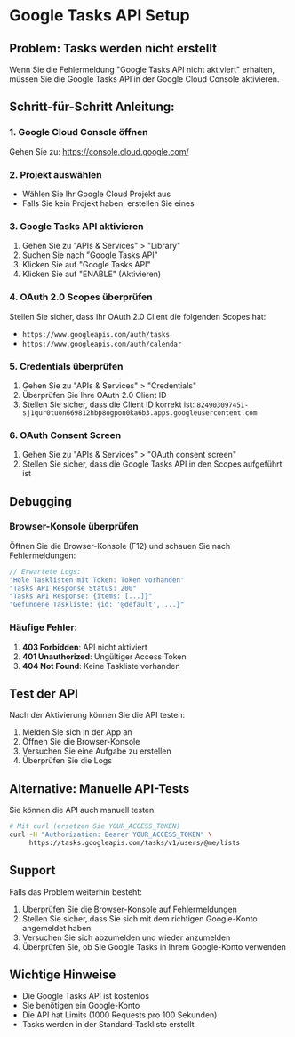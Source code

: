 # Google Tasks API Setup

## Problem: Tasks werden nicht erstellt

Wenn Sie die Fehlermeldung "Google Tasks API nicht aktiviert" erhalten, müssen Sie die Google Tasks API in der Google Cloud Console aktivieren.

## Schritt-für-Schritt Anleitung:

### 1. Google Cloud Console öffnen
Gehen Sie zu: https://console.cloud.google.com/

### 2. Projekt auswählen
- Wählen Sie Ihr Google Cloud Projekt aus
- Falls Sie kein Projekt haben, erstellen Sie eines

### 3. Google Tasks API aktivieren
1. Gehen Sie zu "APIs & Services" > "Library"
2. Suchen Sie nach "Google Tasks API"
3. Klicken Sie auf "Google Tasks API"
4. Klicken Sie auf "ENABLE" (Aktivieren)

### 4. OAuth 2.0 Scopes überprüfen
Stellen Sie sicher, dass Ihr OAuth 2.0 Client die folgenden Scopes hat:
- `https://www.googleapis.com/auth/tasks`
- `https://www.googleapis.com/auth/calendar`

### 5. Credentials überprüfen
1. Gehen Sie zu "APIs & Services" > "Credentials"
2. Überprüfen Sie Ihre OAuth 2.0 Client ID
3. Stellen Sie sicher, dass die Client ID korrekt ist: `824903097451-sj1qur0tuon669812hbp8ogpon0ka6b3.apps.googleusercontent.com`

### 6. OAuth Consent Screen
1. Gehen Sie zu "APIs & Services" > "OAuth consent screen"
2. Stellen Sie sicher, dass die Google Tasks API in den Scopes aufgeführt ist

## Debugging

### Browser-Konsole überprüfen
Öffnen Sie die Browser-Konsole (F12) und schauen Sie nach Fehlermeldungen:

```javascript
// Erwartete Logs:
"Hole Tasklisten mit Token: Token vorhanden"
"Tasks API Response Status: 200"
"Tasks API Response: {items: [...]}"
"Gefundene Taskliste: {id: '@default', ...}"
```

### Häufige Fehler:

1. **403 Forbidden**: API nicht aktiviert
2. **401 Unauthorized**: Ungültiger Access Token
3. **404 Not Found**: Keine Taskliste vorhanden

## Test der API

Nach der Aktivierung können Sie die API testen:

1. Melden Sie sich in der App an
2. Öffnen Sie die Browser-Konsole
3. Versuchen Sie eine Aufgabe zu erstellen
4. Überprüfen Sie die Logs

## Alternative: Manuelle API-Tests

Sie können die API auch manuell testen:

```bash
# Mit curl (ersetzen Sie YOUR_ACCESS_TOKEN)
curl -H "Authorization: Bearer YOUR_ACCESS_TOKEN" \
     https://tasks.googleapis.com/tasks/v1/users/@me/lists
```

## Support

Falls das Problem weiterhin besteht:

1. Überprüfen Sie die Browser-Konsole auf Fehlermeldungen
2. Stellen Sie sicher, dass Sie sich mit dem richtigen Google-Konto angemeldet haben
3. Versuchen Sie sich abzumelden und wieder anzumelden
4. Überprüfen Sie, ob Sie Google Tasks in Ihrem Google-Konto verwenden

## Wichtige Hinweise

- Die Google Tasks API ist kostenlos
- Sie benötigen ein Google-Konto
- Die API hat Limits (1000 Requests pro 100 Sekunden)
- Tasks werden in der Standard-Taskliste erstellt 